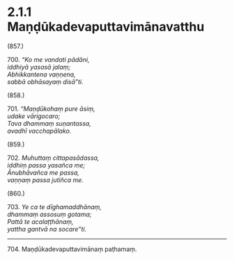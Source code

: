 

# 2.1.1 Maṇḍūkadevaputtavimānavatthu




(857.)

700\. _“Ko me vandati pādāni,_  
_iddhiyā yasasā jalaṃ;_  
_Abhikkantena vaṇṇena,_  
_sabbā obhāsayaṃ disā”ti._  


(858.)

701\. _“Maṇḍūkohaṃ pure āsiṃ,_  
_udake vārigocaro;_  
_Tava dhammaṃ suṇantassa,_  
_avadhī vacchapālako._  


(859.)

702\. _Muhuttaṃ cittapasādassa,_  
_iddhiṃ passa yasañca me;_  
_Ānubhāvañca me passa,_  
_vaṇṇaṃ passa jutiñca me._  


(860.)

703\. _Ye ca te dīghamaddhānaṃ,_  
_dhammaṃ assosuṃ gotama;_  
_Pattā te acalaṭṭhānaṃ,_  
_yattha gantvā na socare”ti._  


---

704\. Maṇḍūkadevaputtavimānaṃ paṭhamaṃ.






